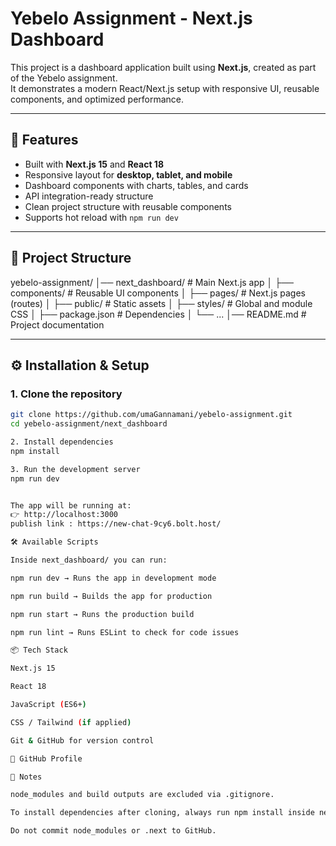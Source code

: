 # Yebelo Assignment - Next.js Dashboard

This project is a dashboard application built using **Next.js**, created as part of the Yebelo assignment.  
It demonstrates a modern React/Next.js setup with responsive UI, reusable components, and optimized performance.

---

## 🚀 Features
- Built with **Next.js 15** and **React 18**
- Responsive layout for **desktop, tablet, and mobile**
- Dashboard components with charts, tables, and cards
- API integration-ready structure
- Clean project structure with reusable components
- Supports hot reload with `npm run dev`

---

## 📂 Project Structure
yebelo-assignment/
│── next_dashboard/ # Main Next.js app
│ ├── components/ # Reusable UI components
│ ├── pages/ # Next.js pages (routes)
│ ├── public/ # Static assets
│ ├── styles/ # Global and module CSS
│ ├── package.json # Dependencies
│ └── ...
│── README.md # Project documentation


---

## ⚙️ Installation & Setup

### 1. Clone the repository
```bash
git clone https://github.com/umaGannamani/yebelo-assignment.git
cd yebelo-assignment/next_dashboard

2. Install dependencies
npm install

3. Run the development server
npm run dev


The app will be running at:
👉 http://localhost:3000
publish link : https://new-chat-9cy6.bolt.host/

🛠️ Available Scripts

Inside next_dashboard/ you can run:

npm run dev → Runs the app in development mode

npm run build → Builds the app for production

npm run start → Runs the production build

npm run lint → Runs ESLint to check for code issues

📦 Tech Stack

Next.js 15

React 18

JavaScript (ES6+)

CSS / Tailwind (if applied)

Git & GitHub for version control

🔗 GitHub Profile

📝 Notes

node_modules and build outputs are excluded via .gitignore.

To install dependencies after cloning, always run npm install inside next_dashboard/.

Do not commit node_modules or .next to GitHub.
